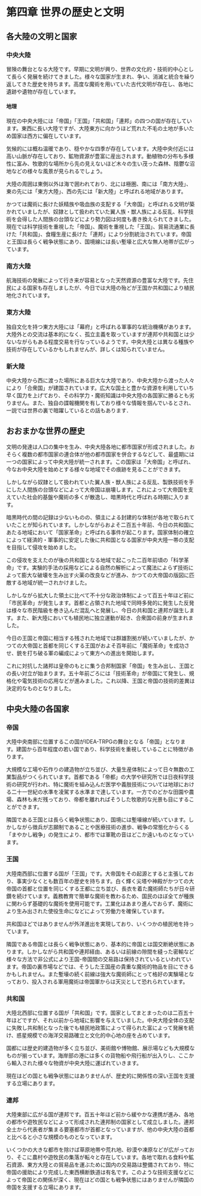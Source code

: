   
  
# 第四章 世界の歴史と文明  
  
## 各大陸の文明と国家  
  
### 中央大陸  
  
冒険の舞台となる大陸です。早期に文明が興り、世界の文化的・技術的中心として長らく発展を続けてきました。様々な国家が生まれ、争い、消滅と統合を繰り返してきた歴史を持ちます。高度な魔術を用いていた古代文明が存在し、各地に遺跡や遺物が存在しています。  
  
#### 地理  
  
現在の中央大陸には「帝国」「王国」「共和国」「連邦」の四つの国が存在しています。東西に長い大陸ですが、大陸東方に向かうほど荒れた不毛の土地が多いため国家は西方に偏在しています。  
  
気候的には概ね温暖であり、穏やかな四季が存在しています。大陸中央付近には高い山脈が存在しており、鉱物資源が豊富に産出されます。動植物の分布も多様性に富み、牧歌的な場所から先の見えないほど木々の生い茂った森林、陰鬱な沼地などの様々な風景が見られるでしょう。  
  
大陸の周囲は東側以外は海で囲われており、北には極圏、南には「南方大陸」、東の先には「東方大陸」、西の先には「新大陸」と呼ばれる地域があります。  
  
かつては魔術に長けた妖精族や吸血族の支配する「大帝国」と呼ばれる文明が築かれていましたが、奴隷として扱われていた翼人族・獣人族による反乱、科学技術を会得した人間族の台頭などにより勢力図は何度も書き換えられてきました。現在では科学技術を重視した「帝国」、魔術を重視した「王国」、貿易流通業に長けた「共和国」、食糧生産に長けた「連邦」により分割統治されています。帝国と王国は長らく戦争状態にあり、国境線には長い塹壕と広大な無人地帯が広がっています。  
  
### 南方大陸  
  
航海技術の発展によって行き来が容易となった天然資源の豊富な大陸です。先住民による国家も存在しましたが、今日では大陸の殆どが王国か共和国により植民地化されています。  
  
### 東方大陸  
  
独自文化を持つ東方大陸には「幕府」と呼ばれる軍事的な統治機構があります。大陸外との交流は基本的になく、孤立主義を取っていますが連邦や共和国とは少ないながらもある程度交易を行なっているようです。中央大陸とは異なる種族や技術が存在しているかもしれませんが、詳しくは知られていません。  
  
### 新大陸  
  
中央大陸から西に渡った場所にある巨大な大陸であり、中央大陸から渡った人々により「合衆国」が建国されています。広大な国土と豊かな資源を利用していち早く国力を上げており、その科学力・魔術知識は中央大陸の各国家に勝るとも劣りません。また、独自の諜報機関を有しており様々な情報を掴んでいるとされ、一説では世界の裏で暗躍しているとの話もあります．  
  
## おおまかな世界の歴史  
  
文明の発達は人口の集中を生み、中央大陸各地に都市国家が形成されました。おそらく複数の都市国家の連合体が他の都市国家を併合するなどして、最盛期には一つの国家によって中央大陸が統一されます。この国家は「大帝国」と呼ばれ、今なお中央大陸を始めとする様々な地域でその痕跡を見ることができます。  
  
しかしながら奴隷として扱われていた翼人族・獣人族による反乱、製鉄技術を手にした人間族の台頭などによって大帝国は崩壊します。これによって大帝国を支えていた社会的基盤や魔術の多くが散逸し、暗黒時代と呼ばれる時期に入ります。  
  
暗黒時代の間の記録は少ないものの、領主による封建的な体制が各地で取られていたことが知られています。しかしながらおよそ二百五十年前、今日の共和国にあたる地域において「国家革命」と呼ばれる事件が起こります。国家体制の確立によって経済的・軍事的に安定した後に共和国となる国家が中央大陸一帯の支配を目指して侵攻を始めました。  
  
この侵攻を支えたのが後の共和国となる地域で起こった二百年前頃の「科学革命」です。実験的手法の採用などによる自然の解析によって魔法によらず技術によって膨大な破壊を生み出す火薬の改良などが進み、かつての大帝国の版図に匹敵する地域が統一されかけました。  
  
しかしながら拡大した領土に比べて不十分な政治体制によって百五十年ほど前に「市民革命」が発生します。首都と占領された地域で同時多発的に発生した反発は様々な市民階級を巻き込んだ混乱へと発展し、今日の共和国と連邦が誕生します。また、新大陸においても植民地に独立運動が起き、合衆国の前身が生まれました。  
  
今日の王国と帝国に相当する残された地域では群雄割拠が続いていましたが、かつての大帝国と首都を同じくする王国がおよそ百年前に「魔術革命」を成功させ、銃を打ち破る軍の編成によって東方への進出を開始します。  
  
これに対抗した諸邦は皇帝のもとに集う合邦制国家「帝国」を生み出し、王国との長い対立が始まります。五十年前ごろには「技術革命」が帝国にて発生し、規格化や電気技術の応用などが進みました。これ以降、王国と帝国の技術的差異は決定的なものとなりました。  
  
## 中央大陸の各国家  
  
### 帝国  
  
大陸中央南部に位置するこの国がIDEA-TRPGの舞台となる「帝国」となります。建国から百年程度の若い国であり、科学技術を重視していることに特徴があります。  
  
大規模な工場や石作りの建造物が立ち並び、大量生産体制によって日々無数の工業製品がつくられています。首都である「帝都」の大学や研究所では日夜科学技術の研究が行われ、特に魔術を組み込んだ医学や義肢技術については地球における二十一世紀の水準を凌駕する水準まで達しています。一方でのどかな田園や農場、森林も未だ残っており、帝都を離れればそうした牧歌的な光景も目にすることができます。  
  
隣国である王国とは長らく戦争状態にあり、国境には塹壕線が続いています。しかしながら徴兵が志願制であることや医療技術の進歩、戦争の常態化からくる「まやかし戦争」の発生により、都市では軍靴の音はどこか遠いものとなっています。  
  
### 王国  
  
大陸南西部に位置する国が「王国」です。大帝国をその起源とすると主張しており、事実少なくとも数百年の歴史を持ちます。白く輝く尖塔や神殿がかつての大帝国の首都と位置を同じくする王都に立ち並び、長衣を着た魔術師たちが日々研鑽を続けています。義務教育で簡単な魔術を教わるため、国民のほぼ全てが種族に関わらず基礎的な魔術を使用可能です。工業化はあまり進んでおらず、魔術により生み出された使役生命になどによって労働力を確保しています。  
  
共和国ほどではありませんが外洋進出を実現しており、いくつかの植民地を持っています。  
  
隣国である帝国とは長らく戦争状態にあり、基本的に帝国とは国交断絶状態にあります。しかしながら共和国や連邦経由、あるいは前線の隙間を縫った密輸など様々な方法で非公式により王国-帝国間の交易路は保持されているといわれています。帝国の裏市場などでは、そうした王国産の貴重な魔術的物品を目にできるかもしれません。また塹壕の続く前線は強大な魔術師にとって格好の実験場となっており、投入される軍用魔術は帝国軍からは天災として恐れられています。  
  
### 共和国  
  
大陸北西部に位置する国が「共和国」です。国家としてまとまったのは二百五十年ほどですが、それ以前から地域に影響を与えていました。中央大陸全体の支配に失敗し共和制となった後でも植民地政策によって得られた富によって発展を続け、惑星規模での海洋交易路確立と文化的中心地の座を占めています。  
  
国都には歴史的建造物が多く立ち並び、美術館や博物館、展示場なども大規模なものが揃っています。海岸部の港には多くの貨物船や飛行船が出入りし、ここから輸入された様々な物資が中央大陸に運ばれていきます。  
  
現在はどの国とも戦争状態にはありませんが、歴史的に関係性の深い王国を支援する立場にあります。  
  
### 連邦  
  
大陸東部に広がる国が連邦です。百五十年ほど前から緩やかな連携が進み、各地の都市や遊牧民などによって形成された連邦制の国家として成立しました。連邦全土から代表者が集まる要塞都市が首都となっていますが、他の中央大陸の首都と比べると小さな規模のものとなっています。  
  
いくつかの大きな都市を除けば草原地帯や荒れ地、砂漠や凍原などが広がっており、そこに農村や遊牧民の集落が転々と存在しています。各地で取れる食料や鉱石資源、東方大陸との貿易品を運ぶために国内の交易路は整備されており、特に帝国の援助により完成した東西横断鉄道は有名です。このような技術支援などによって帝国との関係が深く、現在はどの国とも戦争状態にはありませんが隣国の帝国を支援する立場にあります。  
  
